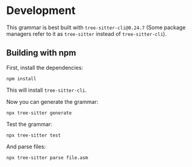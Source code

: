 # Development

This grammar is best built with `tree-sitter-cli@0.24.7` (Some package managers refer to it as `tree-sitter` instead of `tree-sitter-cli`).

## Building with npm

First, install the dependencies:
```
npm install
```
This will install `tree-sitter-cli`.

Now you can generate the grammar:
```
npx tree-sitter generate
```

Test the grammar:
```
npx tree-sitter test
```

And parse files:
```
npx tree-sitter parse file.asm
```
